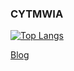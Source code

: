 ### CYTMWIA

[![Top Langs](https://github-readme-stats.vercel.app/api/top-langs/?username=CYTMWIA&layout=compact&hide=css,html)](https://github.com/anuraghazra/github-readme-stats)

[Blog](https://cytmwia.github.io)
